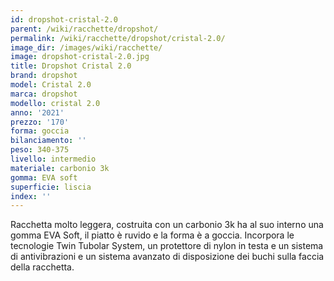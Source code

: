 ```yaml
---
id: dropshot-cristal-2.0
parent: /wiki/racchette/dropshot/
permalink: /wiki/racchette/dropshot/cristal-2.0/
image_dir: /images/wiki/racchette/
image: dropshot-cristal-2.0.jpg
title: Dropshot Cristal 2.0
brand: dropshot
model: Cristal 2.0
marca: dropshot
modello: cristal 2.0
anno: '2021'
prezzo: '170'
forma: goccia
bilanciamento: ''
peso: 340-375
livello: intermedio
materiale: carbonio 3k
gomma: EVA soft
superficie: liscia
index: ''
---
```

Racchetta molto leggera, costruita con un carbonio 3k ha al suo interno una gomma EVA Soft, il piatto è ruvido e la forma è a goccia. Incorpora le tecnologie Twin Tubolar System, un protettore di nylon in testa e un sistema di antivibrazioni e un sistema avanzato di disposizione dei buchi sulla faccia della racchetta.